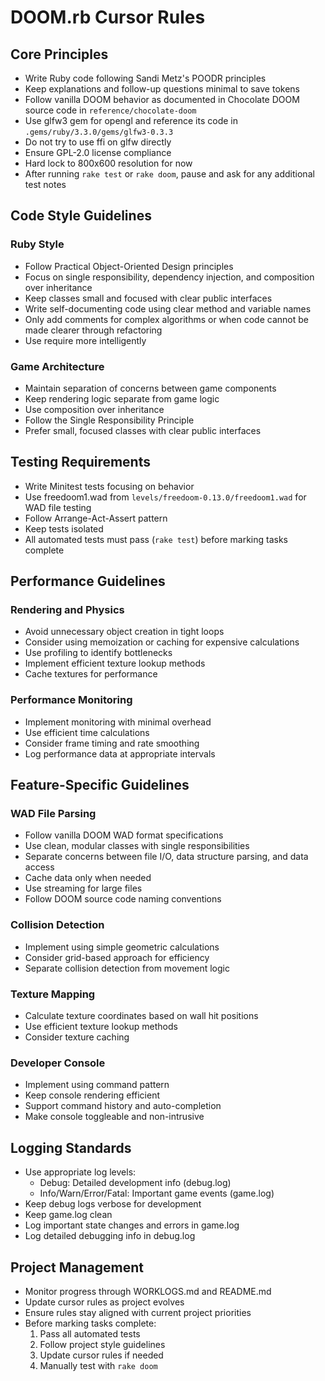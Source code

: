 # DOOM.rb Cursor Rules

## Core Principles
- Write Ruby code following Sandi Metz's POODR principles
- Keep explanations and follow-up questions minimal to save tokens
- Follow vanilla DOOM behavior as documented in Chocolate DOOM source code in `reference/chocolate-doom`
- Use glfw3 gem for opengl and reference its code in `.gems/ruby/3.3.0/gems/glfw3-0.3.3`
- Do not try to use ffi on glfw directly
- Ensure GPL-2.0 license compliance
- Hard lock to 800x600 resolution for now
- After running `rake test` or `rake doom`, pause and ask for any additional test notes

## Code Style Guidelines

### Ruby Style
- Follow Practical Object-Oriented Design principles
- Focus on single responsibility, dependency injection, and composition over inheritance
- Keep classes small and focused with clear public interfaces
- Write self-documenting code using clear method and variable names
- Only add comments for complex algorithms or when code cannot be made clearer through refactoring
- Use require more intelligently

### Game Architecture
- Maintain separation of concerns between game components
- Keep rendering logic separate from game logic
- Use composition over inheritance
- Follow the Single Responsibility Principle
- Prefer small, focused classes with clear public interfaces

## Testing Requirements
- Write Minitest tests focusing on behavior
- Use freedoom1.wad from `levels/freedoom-0.13.0/freedoom1.wad` for WAD file testing
- Follow Arrange-Act-Assert pattern
- Keep tests isolated
- All automated tests must pass (`rake test`) before marking tasks complete

## Performance Guidelines

### Rendering and Physics
- Avoid unnecessary object creation in tight loops
- Consider using memoization or caching for expensive calculations
- Use profiling to identify bottlenecks
- Implement efficient texture lookup methods
- Cache textures for performance

### Performance Monitoring
- Implement monitoring with minimal overhead
- Use efficient time calculations
- Consider frame timing and rate smoothing
- Log performance data at appropriate intervals

## Feature-Specific Guidelines

### WAD File Parsing
- Follow vanilla DOOM WAD format specifications
- Use clean, modular classes with single responsibilities
- Separate concerns between file I/O, data structure parsing, and data access
- Cache data only when needed
- Use streaming for large files
- Follow DOOM source code naming conventions

### Collision Detection
- Implement using simple geometric calculations
- Consider grid-based approach for efficiency
- Separate collision detection from movement logic

### Texture Mapping
- Calculate texture coordinates based on wall hit positions
- Use efficient texture lookup methods
- Consider texture caching

### Developer Console
- Implement using command pattern
- Keep console rendering efficient
- Support command history and auto-completion
- Make console toggleable and non-intrusive

## Logging Standards
- Use appropriate log levels:
  - Debug: Detailed development info (debug.log)
  - Info/Warn/Error/Fatal: Important game events (game.log)
- Keep debug logs verbose for development
- Keep game.log clean
- Log important state changes and errors in game.log
- Log detailed debugging info in debug.log

## Project Management
- Monitor progress through WORKLOGS.md and README.md
- Update cursor rules as project evolves
- Ensure rules stay aligned with current project priorities
- Before marking tasks complete:
  1. Pass all automated tests
  2. Follow project style guidelines
  3. Update cursor rules if needed
  4. Manually test with `rake doom` 
